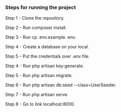 ### Steps for running the project

Step 1 - Clone the repository.

Step 2 - Run composer install.

Step 3 - Run cp .env.example .env.

Step 4 - Create a database on your local.

Step 5 - Put the credentials over .env file.

Step 4 - Run php artisan key:generate.

Step 5 - Run php artisan migrate.

Step 6 - Run php artisan db:seed --class=UserSeeder.

Step 7 - Run php artisan serve.

Step 8 - Go to link localhost:8000.
